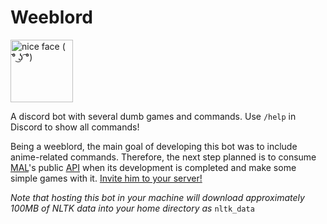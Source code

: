 # Weeblord
<img src="https://cdn.discordapp.com/attachments/625670917263196174/625680239833382913/wow.jpg" width="100" title="nice face ( ͡° ͜ʖ ͡°)" />

A discord bot with several dumb games and commands. Use `/help` in Discord to show all commands!

Being a weeblord, the main goal of developing this bot was to include anime-related commands. Therefore, the next step planned is to consume [MAL](https://myanimelist.net/)'s public [API](https://myanimelist.net/forum/?topicid=1804432) when its development is completed and make some simple games with it. [Invite him to your server!](https://discord.com/api/oauth2/authorize?client_id=614361547162255381&permissions=397284599872&scope=applications.commands%20bot)

*Note that hosting this bot in your machine will download approximately 100MB of NLTK data into your home directory as* `nltk_data`

